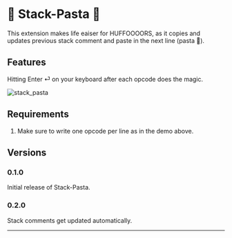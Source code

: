 # 🍝 Stack-Pasta 🍝

This extension makes life eaiser for HUFFOOOORS, as it copies and updates previous stack comment and paste in the next line (pasta 🍝). 

## Features

Hitting Enter ⏎ on your keyboard after each opcode does the magic.


![stack_pasta](https://github.com/tanim0la/stack-pasta/assets/36541366/4b42d95c-a7c2-4b16-916f-f6db70f42f6d)



## Requirements

1. Make sure to write one opcode per line as in the demo above.



## Versions

### 0.1.0

Initial release of Stack-Pasta.

### 0.2.0

Stack comments get updated automatically.

---

